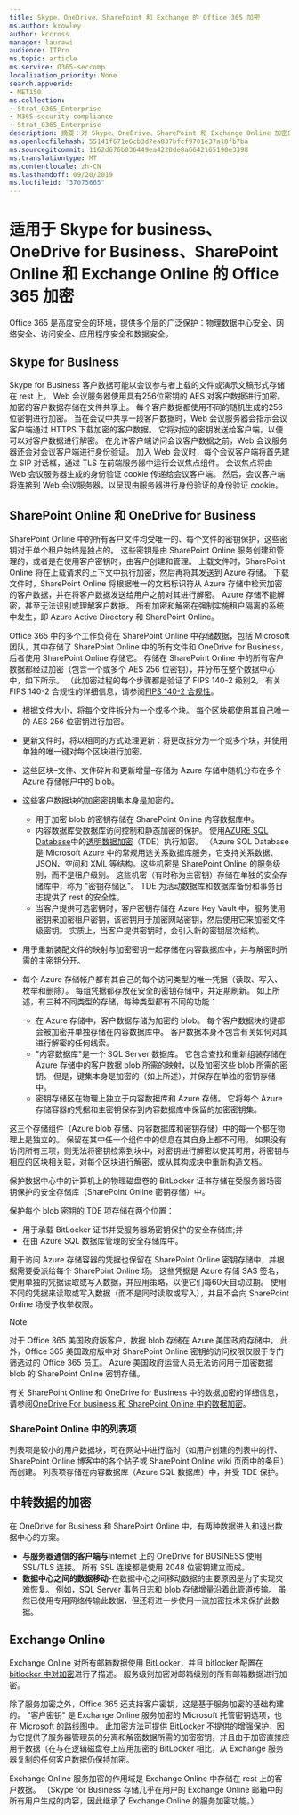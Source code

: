 ```yaml
---
title: Skype、OneDrive、SharePoint 和 Exchange 的 Office 365 加密
ms.author: krowley
author: kccross
manager: laurawi
audience: ITPro
ms.topic: article
ms.service: O365-seccomp
localization_priority: None
search.appverid:
- MET150
ms.collection:
- Strat_O365_Enterprise
- M365-security-compliance
- Strat_O365_Enterprise
description: 摘要：对 Skype、OneDrive、SharePoint 和 Exchange Online 加密的说明。
ms.openlocfilehash: 55141f671e6cb3d7ea837bfcf9701e37a18fb7ba
ms.sourcegitcommit: 1162d676b036449ea4220de8a6642165190e3398
ms.translationtype: MT
ms.contentlocale: zh-CN
ms.lasthandoff: 09/20/2019
ms.locfileid: "37075665"
---
```

# <a name="office-365-encryption-for-skype-for-business-onedrive-for-business-sharepoint-online-and-exchange-online"></a>适用于 Skype for business、OneDrive for Business、SharePoint Online 和 Exchange Online 的 Office 365 加密

Office 365 是高度安全的环境，提供多个层的广泛保护：物理数据中心安全、网络安全、访问安全、应用程序安全和数据安全。

## <a name="skype-for-business"></a>Skype for Business

Skype for Business 客户数据可能以会议参与者上载的文件或演示文稿形式存储在 rest 上。 Web 会议服务器使用具有256位密钥的 AES 对客户数据进行加密。 加密的客户数据存储在文件共享上。 每个客户数据都使用不同的随机生成的256位密钥进行加密。 当在会议中共享一段客户数据时，Web 会议服务器会指示会议客户端通过 HTTPS 下载加密的客户数据。 它将对应的密钥发送给客户端，以便可以对客户数据进行解密。 在允许客户端访问会议客户数据之前，Web 会议服务器还会对会议客户端进行身份验证。 加入 Web 会议时，每个会议客户端将首先建立 SIP 对话框，通过 TLS 在前端服务器中运行会议焦点组件。 会议焦点将由 Web 会议服务器生成的身份验证 cookie 传递给会议客户端。 然后，会议客户端将连接到 Web 会议服务器，以呈现由服务器进行身份验证的身份验证 cookie。

## <a name="sharepoint-online-and-onedrive-for-business"></a>SharePoint Online 和 OneDrive for Business

SharePoint Online 中的所有客户文件均受唯一的、每个文件的密钥保护，这些密钥对于单个租户始终是独占的。 这些密钥是由 SharePoint Online 服务创建和管理的，或者是在使用客户密钥时，由客户创建和管理。 上载文件时，SharePoint Online 将在上载请求的上下文中执行加密，然后再将其发送到 Azure 存储。 下载文件时，SharePoint Online 将根据唯一的文档标识符从 Azure 存储中检索加密的客户数据，并在将客户数据发送给用户之前对其进行解密。 Azure 存储不能解密，甚至无法识别或理解客户数据。 所有加密和解密在强制实施租户隔离的系统中发生，即 Azure Active Directory 和 SharePoint Online。

Office 365 中的多个工作负荷在 SharePoint Online 中存储数据，包括 Microsoft 团队，其中存储了 SharePoint Online 中的所有文件和 OneDrive for Business，后者使用 SharePoint Online 存储它。 存储在 SharePoint Online 中的所有客户数据都经过加密（包含一个或多个 AES 256 位密钥），并分布在整个数据中心中，如下所示。 （此加密过程的每个步骤都是验证了 FIPS 140-2 级别2。 有关 FIPS 140-2 合规性的详细信息，请参阅[FIPS 140-2 合规性](https://docs.microsoft.com/previous-versions/sql/sql-server-2008-r2/bb326611(v=sql.105))。

- 根据文件大小，将每个文件拆分为一个或多个块。 每个区块都使用其自己唯一的 AES 256 位密钥进行加密。
- 更新文件时，将以相同的方式处理更新：将更改拆分为一个或多个块，并使用单独的唯一键对每个区块进行加密。
- 这些区块–文件、文件碎片和更新增量–存储为 Azure 存储中随机分布在多个 Azure 存储帐户中的 blob。
- 这些客户数据块的加密密钥集本身是加密的。

    - 用于加密 blob 的密钥存储在 SharePoint Online 内容数据库中。
    - 内容数据库受数据库访问控制和静态加密的保护。 使用[AZURE SQL Database](https://docs.microsoft.com/azure/sql-database/sql-database-technical-overview)中的[透明数据加密](https://docs.microsoft.com/sql/relational-databases/security/encryption/transparent-data-encryption-tde)（TDE）执行加密。 （Azure SQL Database 是 Microsoft Azure 中的常规用途关系数据库服务，它支持关系数据、JSON、空间和 XML 等结构。这些机密是 SharePoint Online 的服务级别，而不是租户级别。 这些机密（有时称为主密钥）存储在单独的安全存储库中，称为 "密钥存储区"。 TDE 为活动数据库和数据库备份和事务日志提供了 rest 的安全性。
    - 当客户提供可选密钥时，客户密钥存储在 Azure Key Vault 中，服务使用密钥来加密租户密钥，该密钥用于加密网站密钥，然后使用它来加密文件级密钥。 实质上，当客户提供密钥时，会引入新的密钥层次结构。
- 用于重新装配文件的映射与加密密钥一起存储在内容数据库中，并与解密时所需的主密钥分开。
- 每个 Azure 存储帐户都有其自己的每个访问类型的唯一凭据（读取、写入、枚举和删除）。 每组凭据都存放在安全的密钥存储中，并定期刷新。 如上所述，有三种不同类型的存储，每种类型都有不同的功能：
    - 在 Azure 存储中，客户数据存储为加密的 blob。 每个客户数据块的键都会被加密并单独存储在内容数据库中。 客户数据本身不包含有关如何对其进行解密的任何线索。
    - "内容数据库"是一个 SQL Server 数据库。 它包含查找和重新组装存储在 Azure 存储中的客户数据 blob 所需的映射，以及加密这些 blob 所需的密钥。 但是，键集本身是加密的（如上所述），并保存在单独的密钥存储中。
    - 密钥存储区在物理上独立于内容数据库和 Azure 存储。 它将每个 Azure 存储容器的凭据和主密钥保存到内容数据库中保留的加密密钥集。

这三个存储组件（Azure blob 存储、内容数据库和密钥存储）中的每一个都在物理上是独立的。 保留在其中任一个组件中的信息在其自身上都不可用。 如果没有访问所有三项，则无法将密钥检索到块中，对密钥进行解密以使其可用，将密钥与相应的区块相关联，对每个区块进行解密，或从其构成块中重新构造文档。

保护数据中心中的计算机上的物理磁盘卷的 BitLocker 证书存储在受服务器场密钥保护的安全存储库（SharePoint Online 密钥存储）中。

保护每个 blob 密钥的 TDE 项存储在两个位置：

- 用于承载 BitLocker 证书并受服务器场密钥保护的安全存储库;并
- 在由 Azure SQL 数据库管理的安全存储库中。

用于访问 Azure 存储容器的凭据也保留在 SharePoint Online 密钥存储中，并根据需要委派给每个 SharePoint Online 场。 这些凭据是 Azure 存储 SAS 签名，使用单独的凭据读取或写入数据，并应用策略，以便它们每60天自动过期。 使用不同的凭据来读取或写入数据（而不是同时读取或写入），并且不会向 SharePoint Online 场授予枚举权限。

> [!NOTE]
> 对于 Office 365 美国政府版客户，数据 blob 存储在 Azure 美国政府存储中。 此外，Office 365 美国政府版中对 SharePoint Online 密钥的访问权限仅限于专门筛选过的 Office 365 员工。 Azure 美国政府运营人员无法访问用于加密数据 blob 的 SharePoint Online 密钥存储。

有关 SharePoint Online 和 OneDrive for Business 中的数据加密的详细信息，请参阅[OneDrive For business 和 SharePoint Online 中的数据加密](https://technet.microsoft.com/en-us/library/dn905447.aspx)。

### <a name="list-items-in-sharepoint-online"></a>SharePoint Online 中的列表项

列表项是较小的用户数据块，可在网站中进行临时（如用户创建的列表中的行、SharePoint Online 博客中的各个帖子或 SharePoint Online wiki 页面中的条目）而创建。 列表项存储在内容数据库（Azure SQL 数据库）中，并受 TDE 保护。

## <a name="encryption-of-data-in-transit"></a>中转数据的加密

在 OneDrive for Business 和 SharePoint Online 中，有两种数据进入和退出数据中心的方案。

- **与服务器通信的客户端与**Internet 上的 OneDrive for BUSINESS 使用 SSL/TLS 连接。 所有 SSL 连接都是使用 2048 位密钥建立而成。
- **数据中心之间的数据移动**-在数据中心之间移动数据的主要原因是为了实现灾难恢复。 例如，SQL Server 事务日志和 blob 存储增量沿着此管道传输。 虽然已使用专用网络传输此数据，但还将进一步使用一流加密技术来保护此数据。

## <a name="exchange-online"></a>Exchange Online

Exchange Online 对所有邮箱数据使用 BitLocker，并且 bitlocker 配置在[bitlocker 中对加密](office-365-bitlocker-and-distributed-key-manager-for-encryption.md)进行了描述。 服务级别加密对邮箱级别的所有邮箱数据进行加密。 

除了服务加密之外，Office 365 还支持客户密钥，这是基于服务加密的基础构建的。 "客户密钥" 是 Exchange Online 服务加密的 Microsoft 托管密钥选项，也在 Microsoft 的路线图中。 此加密方法可提供 BitLocker 不提供的增强保护，因为它提供了服务器管理员的分离和解密数据所需的加密密钥，并且由于加密直接应用于数据（在与在逻辑磁盘卷上应用加密的 BitLocker 相比，从 Exchange 服务器复制的任何客户数据仍保持加密。

Exchange Online 服务加密的作用域是 Exchange Online 中存储在 rest 上的客户数据。 （Skype for Business 存储几乎在用户的 Exchange Online 邮箱中的所有用户生成的内容，因此继承了 Exchange Online 的服务加密功能。）
